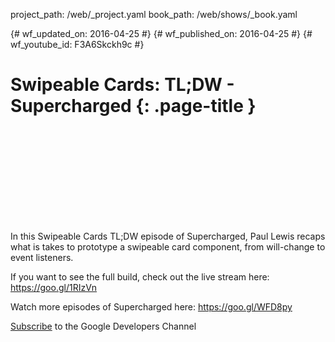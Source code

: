 project_path: /web/_project.yaml book_path: /web/shows/_book.yaml

{# wf_updated_on: 2016-04-25 #} {# wf_published_on: 2016-04-25 #} {# wf_youtube_id: F3A6Skckh9c #}

# Swipeable Cards: TL;DW - Supercharged {: .page-title }

<div class="video-wrapper">
  <iframe class="devsite-embedded-youtube-video" data-video-id="F3A6Skckh9c"
          data-autohide="1" data-showinfo="0" frameborder="0" allowfullscreen>
  </iframe>
</div>

In this Swipeable Cards TL;DW episode of Supercharged, Paul Lewis recaps what is takes to prototype a swipeable card component, from will-change to event listeners.

If you want to see the full build, check out the live stream here: https://goo.gl/1RIzVn

Watch more episodes of Supercharged here: https://goo.gl/WFD8py

[Subscribe](https://goo.gl/LLLNvf) to the Google Developers Channel
